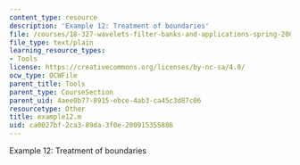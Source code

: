 ```yaml
---
content_type: resource
description: 'Example 12: Treatment of boundaries'
file: /courses/18-327-wavelets-filter-banks-and-applications-spring-2003/ca0027bf2ca389da3f0e200915355886_example12.m
file_type: text/plain
learning_resource_types:
- Tools
license: https://creativecommons.org/licenses/by-nc-sa/4.0/
ocw_type: OCWFile
parent_title: Tools
parent_type: CourseSection
parent_uid: 4aee0b77-8915-ebce-4ab3-ca45c3d87c06
resourcetype: Other
title: example12.m
uid: ca0027bf-2ca3-89da-3f0e-200915355886
---
```

Example 12: Treatment of boundaries